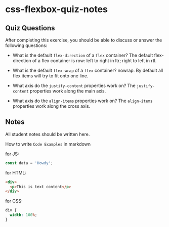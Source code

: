 # css-flexbox-quiz-notes

## Quiz Questions

After completing this exercise, you should be able to discuss or answer the following questions:

- What is the default `flex-direction` of a `flex` container?
  The default flex-direction of a flex container is row: left to right in ltr; right to left in rtl.

- What is the default `flex-wrap` of a `flex` container?
  nowrap. By default all flex items will try to fit onto one line.

- What axis do the `justify-content` properties work on?
  The `justify-content` properties work along the main axis.

- What axis do the `align-items` properties work on?
  The `align-items` properties work along the cross axis.

## Notes

All student notes should be written here.

How to write `Code Examples` in markdown

for JS:

```javascript
const data = 'Howdy';
```

for HTML:

```html
<div>
  <p>This is text content</p>
</div>
```

for CSS:

```css
div {
  width: 100%;
}
```
